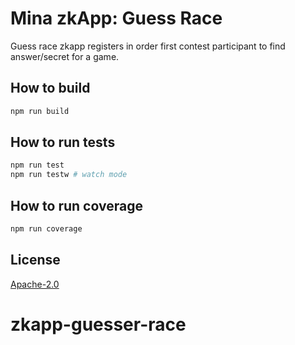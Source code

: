 # Mina zkApp: Guess Race

Guess race zkapp registers in order first contest participant to find answer/secret for a game. 

## How to build

```sh
npm run build
```

## How to run tests

```sh
npm run test
npm run testw # watch mode
```

## How to run coverage

```sh
npm run coverage
```

## License

[Apache-2.0](LICENSE)
# zkapp-guesser-race

